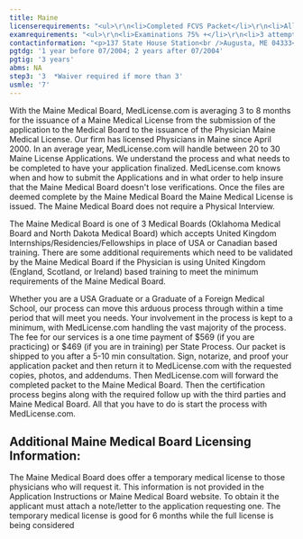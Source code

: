 ```yaml
---
title: Maine
licenserequirements: "<ul>\r\n<li>Completed FCVS Packet</li>\r\n<li>All Employment and Privileges</li>\r\n<li>AMA/AOA Profile</li>\r\n<li>All Medical Licenses</li>\r\n<li>Maine Medical Examination (required)</li>\r\n<li>Board Certification from United Kingdom (if trained in UK)</li>\r\n<li>All State, National, Canadian, and United Kingdom Exams</li>\r\n</ul>"
examrequirements: "<ul>\r\n<li>Examinations 75% +</li>\r\n<li>3 attempt limit on Step 3 of USMLE (waiver possible)</li>\r\n<li>7 year limit- USMLE</li>\r\n<li>GMC Examination Excepted (if Trained in United Kingdom)</li>\r\n<li>Board Certification required by GMC (if Trained in United Kingdom)</li>\r\n<li>ECFMG Certificate required for all International Graduates</li>\r\n<li>1 year PGY for USA Grads if graduated before 07/2004</li>\r\n<li>2 years PGY for USA Grads if graduated on or after 07/2004</li>\r\n<li>3 years PGY for International Grads</li>\r\n<li>State Exam Accepted if Pre-1975</li>\r\n</ul>"
contactinformation: "<p>137 State House Station<br />Augusta, ME 04333<br />Phone: (207) 287-3601<br />Fax: (207) 287-6590</p>\r\n<p><a href=\"http://www.maine.gov/md/\">www.maine.gov/md</a></p>"
pgtdg: '1 year before 07/2004; 2 years after 07/2004'
pgtig: '3 years'
abms: NA
step3: '3  *Waiver required if more than 3'
usmle: '7'
---
```


<p>With the Maine Medical Board, MedLicense.com is averaging 3 to 8 months for the issuance of a Maine Medical License from the submission of the application to the Medical Board to the issuance of the Physician Maine Medical License. Our firm has licensed Physicians in Maine since April 2000. In an average year, MedLicense.com will handle between 20 to 30 Maine License Applications. We understand the process and what needs to be completed to have your application finalized. MedLicense.com knows when and how to submit the Applications and in what order to help insure that the Maine Medical Board doesn't lose verifications. Once the files are deemed complete by the Maine Medical Board the Maine Medical License is issued. The Maine Medical Board does not require a Physical Interview.</p>
<p>The Maine Medical Board is one of 3 Medical Boards (Oklahoma Medical Board and North Dakota Medical Board) which accepts United Kingdom Internships/Residencies/Fellowships in place of USA or Canadian based training. There are some additional requirements which need to be validated by the Maine Medical Board if the Physician is using United Kingdom (England, Scotland, or Ireland) based training to meet the minimum requirements of the Maine Medical Board.</p>
<p>Whether you are a USA Graduate or a Graduate of a Foreign Medical School, our process can move this arduous process through within a time period that will meet you needs. Your involvement in the process is kept to a minimum, with MedLicense.com handling the vast majority of the process. The fee for our services is a one time payment of $569 (if you are practicing) or $469 (if you are in training) per State Process. Our packet is shipped to you after a 5-10 min consultation. Sign, notarize, and proof your application packet and then return it to MedLicense.com with the requested copies, photos, and addendums. Then MedLicense.com will forward the completed packet to the Maine Medical Board. Then the certification process begins along with the required follow up with the third parties and Maine Medical Board. All that you have to do is start the process with MedLicense.com.</p>
<h2 id="mcetoc_1cdqg40e00">Additional Maine Medical Board Licensing Information:</h2>
<p>The Maine Medical Board does offer a temporary medical license to those physicians who will request it. This information is not provided in the Application Instructions or Maine Medical Board website. To obtain it the applicant must attach a note/letter to the application requesting one. The temporary medical license is good for 6 months while the full license is being considered</p>